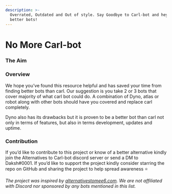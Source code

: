 ```yaml
---
description: >-
  Overrated, Outdated and Out of style. Say Goodbye to Carl-bot and heyo to
  better bots!
---
```


# No More Carl-bot

### The Aim&#x20;

### Overview

We hope you’ve found this resource helpful and has saved your time from finding better bots than carl. Our suggestion is you take 2 or 3 bots that cover majority of what carl bot could do. A combination of Dyno, atlas or robot along with other bots should have you covered and replace carl completely.

Dyno also has its drawbacks but it is proven to be a better bot than carl not only in terms of features, but also in terms development, updates and uptime.

### Contribution

If you’d like to contribute to this project or know of a better alternative kindly join the Alternatives to Carl-bot discord server or send a DM to Daksh#0001. If you’d like to support the project kindly consider starring the repo on GitHub and sharing the project to help spread awareness ⭐

_The project was inspired by_ [_alternativestomee6.com_](https://alternativestomee6.com)_. We are not affiliated with Discord nor sponsored by any bots mentioned in this list._
